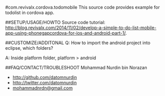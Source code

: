 #com.revivalx.cordova.todomobile
This source code provides example for todolist in cordova app.

##SETUP/USAGE/HOWTO
Source code tutorial: http://blog.revivalx.com/2014/11/02/develop-a-simple-to-do-list-mobile-app-using-phonegapcordova-for-ios-and-android-part-1/.

##CUSTOMIZE/ADDITONAL
Q: How to  import the android project into eclipse, which folders?

A: Inside platform folder, platform > android

##FAQ/CONTACT/TROUBLESHOOT
Mohammad Nurdin bin Norazan

- http://github.com/datomnurdin
- http://twitter.com/datomnurdin
- mohammadnrdn@gmail.com
